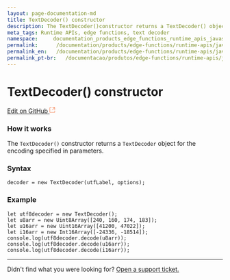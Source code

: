```yaml
---
layout: page-documentation-md
title: TextDecoder() constructor
description: The TextDecoder()constructor returns a TextDecoder() object for the encoding specified in parameters. 
meta_tags: Runtime APIs, edge functions, text decoder
namespace:     documentation_products_edge_functions_runtime_apis_javascript_text-decoder
permalink:      /documentation/products/edge-functions/runtime-apis/javascript/text-decoder/
permalink_en:   /documentation/products/edge-functions/runtime-apis/javascript/text-decoder/
permalink_pt-br:   /documentacao/produtos/edge-functions/runtime-apis/javascript/text-decoder/
---
```

# **TextDecoder() constructor**

[Edit on GitHub <svg width="14" height="14" xmlns="http://www.w3.org/2000/svg"><g fill="none" stroke="#F3652B"><path d="M4.81.71H.672v11.43H12.1V8.001" stroke-width=".8"/><path d="M6.87.786h5.155V5.94M6.31 6.5L12.026.786"/></g></svg>](https://github.com/aziontech/docs_en/edit/master/edge-functions/runtime-apis/javascript/request/2021-01-14-index.md)

### How it works

The `TextDecoder()` constructor returns a `TextDecoder` object for the encoding specified in parameters. 

### Syntax

`decoder = new TextDecoder(utfLabel, options);`

### Example

```
let utf8decoder = new TextDecoder(); 
let u8arr = new Uint8Array([240, 160, 174, 183]);
let u16arr = new Uint16Array([41200, 47022]);
let i16arr = new Int16Array([-24336, -18514]);
console.log(utf8decoder.decode(u8arr));
console.log(utf8decoder.decode(u16arr));
console.log(utf8decoder.decode(i16arr));
```



---

Didn't find what you were looking for? [Open a support ticket.](https://tickets.azion.com/)
